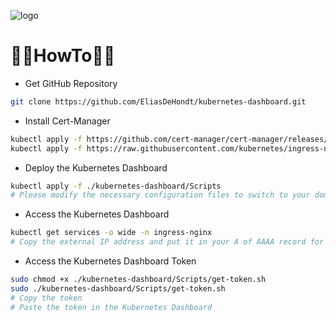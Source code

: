 ![logo](https://eliasdh.com/assets/media/images/logo-github.png)
# 💙🤍HowTo🤍💙

- Get GitHub Repository
```bash
git clone https://github.com/EliasDeHondt/kubernetes-dashboard.git
```

- Install Cert-Manager
```bash
kubectl apply -f https://github.com/cert-manager/cert-manager/releases/latest/download/cert-manager.yaml
kubectl apply -f https://raw.githubusercontent.com/kubernetes/ingress-nginx/main/deploy/static/provider/cloud/deploy.yaml
```

- Deploy the Kubernetes Dashboard
```bash
kubectl apply -f ./kubernetes-dashboard/Scripts
# Please modify the necessary configuration files to switch to your domain name.
```

- Access the Kubernetes Dashboard
```bash
kubectl get services -o wide -n ingress-nginx
# Copy the external IP address and put it in your A of AAAA record for your domain name.
```

- Access the Kubernetes Dashboard Token
```bash
sudo chmod +x ./kubernetes-dashboard/Scripts/get-token.sh
sudo ./kubernetes-dashboard/Scripts/get-token.sh
# Copy the token
# Paste the token in the Kubernetes Dashboard
```
